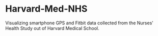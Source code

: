 # Harvard-Med-NHS
Visualizing smartphone GPS and Fitbit data collected from the Nurses' Health Study out of Harvard Medical School.
